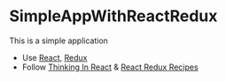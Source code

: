 # SimpleAppWithReactRedux

This is a simple application
- Use [React](https://reactjs.org/), [Redux](https://redux.js.org/)
- Follow [Thinking In React](https://reactjs.org/docs/thinking-in-react.html) & [React Redux Recipes](https://github.com/reactjs/redux/tree/master/docs/recipes)